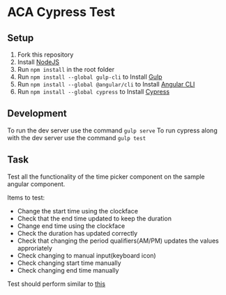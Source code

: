 # ACA Cypress Test

## Setup
1. Fork this repository
1. Install [NodeJS](https://nodejs.org/en/download/current/)
1. Run `npm install` in the root folder
1. Run `npm install --global gulp-cli` to Install [Gulp](https://github.com/gulpjs/gulp/blob/master/docs/getting-started.md)
1. Run `npm install --global @angular/cli` to Install [Angular CLI](https://github.com/angular/angular-cli)
1. Run `npm install --global cypress` to Install [Cypress](https://cypress.io)

## Development

To run the dev server use the command `gulp serve`
To run cypress along with the dev server use the command `gulp test`

## Task

Test all the functionality of the time picker component on the sample angular component.

Items to test:
 - Change the start time using the clockface
 - Check that the end time updated to keep the duration
 - Change end time using the clockface
 - Check the duration has updated correctly
 - Check that changing the period qualifiers(AM/PM) updates the values approriately
 - Check changing to manual input(keyboard icon)
 - Check changing start time manually
 - Check changing end time manually

Test should perform similar to [this](https://drive.google.com/file/d/1VhVJE2VcJY9eagrIc7jEqDZooEPRbUhY/view?usp=sharing)
